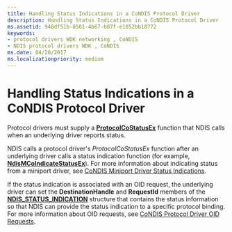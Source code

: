 ```yaml
---
title: Handling Status Indications in a CoNDIS Protocol Driver
description: Handling Status Indications in a CoNDIS Protocol Driver
ms.assetid: 948df51b-0561-4b67-b87f-e1652bb18772
keywords:
- protocol drivers WDK networking , CoNDIS
- NDIS protocol drivers WDK , CoNDIS
ms.date: 04/20/2017
ms.localizationpriority: medium
---
```


# Handling Status Indications in a CoNDIS Protocol Driver





Protocol drivers must supply a [**ProtocolCoStatusEx**](https://docs.microsoft.com/windows-hardware/drivers/ddi/content/ndis/nc-ndis-protocol_co_status_ex) function that NDIS calls when an underlying driver reports status.

NDIS calls a protocol driver's *ProtocolCoStatusEx* function after an underlying driver calls a status indication function (for example, [**NdisMCoIndicateStatusEx**](https://docs.microsoft.com/windows-hardware/drivers/ddi/content/ndis/nf-ndis-ndismcoindicatestatusex)). For more information about indicating status from a miniport driver, see [CoNDIS Miniport Driver Status Indications](condis-miniport-driver-status-indications.md).

If the status indication is associated with an OID request, the underlying driver can set the **DestinationHandle** and **RequestId** members of the [**NDIS\_STATUS\_INDICATION**](https://docs.microsoft.com/windows-hardware/drivers/ddi/content/ndis/ns-ndis-_ndis_status_indication) structure that contains the status information so that NDIS can provide the status indication to a specific protocol binding. For more information about OID requests, see [CoNDIS Protocol Driver OID Requests](condis-protocol-driver-oid-requests.md).

 

 






